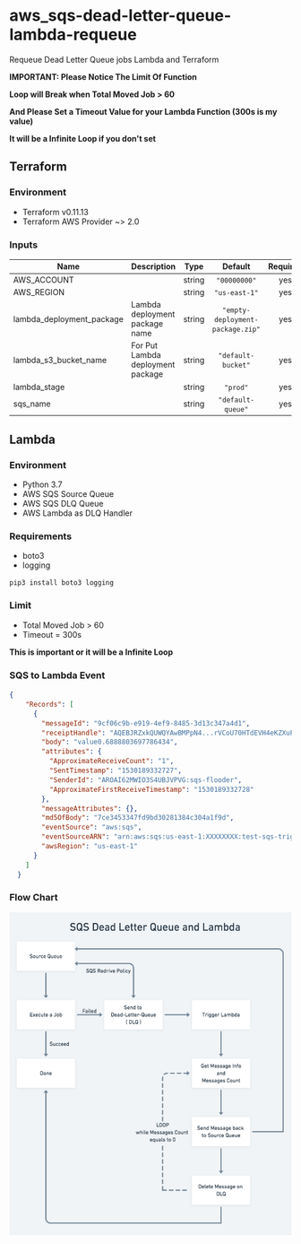 # aws_sqs-dead-letter-queue-lambda-requeue
Requeue Dead Letter Queue jobs Lambda and Terraform

**IMPORTANT: Please Notice The Limit Of Function** 

**Loop will Break when Total Moved Job > 60** 

**And Please Set a Timeout Value for your Lambda Function (300s is my value)** 

**It will be a Infinite Loop if you don't set**


## Terraform

### Environment
- Terraform v0.11.13
- Terraform AWS Provider ~> 2.0


### Inputs

| Name | Description | Type | Default | Required |
|------|-------------|:----:|:-----:|:-----:|
| AWS\_ACCOUNT |  | string | `"00000000"` | yes |
| AWS\_REGION |  | string | `"us-east-1"` | yes |
| lambda\_deployment\_package | Lambda deployment package name | string | `"empty-deployment-package.zip"` | yes |
| lambda\_s3\_bucket\_name | For Put Lambda deployment package | string | `"default-bucket"` | yes |
| lambda\_stage |  | string | `"prod"` | yes |
| sqs\_name |  | string | `"default-queue"` | yes |



## Lambda

### Environment
- Python 3.7
-  AWS SQS Source Queue
- AWS SQS DLQ Queue
- AWS Lambda as DLQ Handler


### Requirements
- boto3
- logging

```
pip3 install boto3 logging
```

### Limit
- Total Moved Job > 60 
- Timeout = 300s

**This is important or it will be a Infinite Loop**


### SQS to Lambda Event
```json
{
    "Records": [
      {
        "messageId": "9cf06c9b-e919-4ef9-8485-3d13c347a4d1",
        "receiptHandle": "AQEBJRZxkQUWQYAwBMPpN4...rVCoU70HTdEVH4eKZXuPUVBw==",
        "body": "value0.6888803697786434",
        "attributes": {
          "ApproximateReceiveCount": "1",
          "SentTimestamp": "1530189332727",
          "SenderId": "AROAI62MWIO3S4UBJVPVG:sqs-flooder",
          "ApproximateFirstReceiveTimestamp": "1530189332728"
        },
        "messageAttributes": {},
        "md5OfBody": "7ce3453347fd9bd30281384c304a1f9d",
        "eventSource": "aws:sqs",
        "eventSourceARN": "arn:aws:sqs:us-east-1:XXXXXXXX:test-sqs-trigger-queue",
        "awsRegion": "us-east-1"
      }
    ]
  }

  ```


### Flow Chart

<img src="./images/dlq_flow_chart.png" width=550 align=center>
